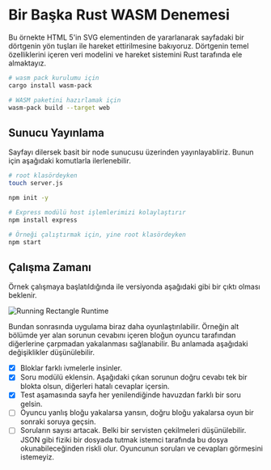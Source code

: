 # Bir Başka Rust WASM Denemesi

Bu örnekte HTML 5'in SVG elementinden de yararlanarak sayfadaki bir dörtgenin yön tuşları ile hareket ettirilmesine bakıyoruz. Dörtgenin temel özelliklerini içeren veri modelini ve hareket sistemini Rust tarafında ele almaktayız. 

```bash
# wasm pack kurulumu için
cargo install wasm-pack

# WASM paketini hazırlamak için
wasm-pack build --target web
```

## Sunucu Yayınlama

Sayfayı dilersek basit bir node sunucusu üzerinden yayınlayabliriz. Bunun için aşağıdaki komutlarla ilerlenebilir.

```bash
# root klasördeyken
touch server.js

npm init -y

# Express modülü host işlemlerimizi kolaylaştırır
npm install express

# Örneği çalıştırmak için, yine root klasördeyken
npm start
```

## Çalışma Zamanı

Örnek çalışmaya başlatıldığında ile versiyonda aşağıdaki gibi bir çıktı olması beklenir.

![Running Rectangle Runtime](../images/running_rectangle.gif)

Bundan sonrasında uygulama biraz daha oyunlaştırılabilir. Örneğin alt bölümde yer alan sorunun cevabını içeren bloğun oyuncu tarafından diğerlerine çarpmadan yakalanması sağlanabilir. Bu anlamada aşağıdaki değişiklikler düşünülebilir.

- [x] Bloklar farklı ivmelerle insinler.
- [x] Soru modülü eklensin. Aşağıdaki çıkan sorunun doğru cevabı tek bir blokta olsun, diğerleri hatalı cevaplar içersin.
- [x] Test aşamasında sayfa her yenilendiğinde havuzdan farklı bir soru gelsin.
- [ ] Oyuncu yanlış bloğu yakalarsa yansın, doğru bloğu yakalarsa oyun bir sonraki soruya geçsin.
- [ ] Soruların sayısı artacak. Belki bir servisten çekilmeleri düşünülebilir. JSON gibi fiziki bir dosyada tutmak istemci tarafında bu dosya okunabileceğinden riskli olur. Oyuncunun soruları ve cevapları görmesini istemeyiz.